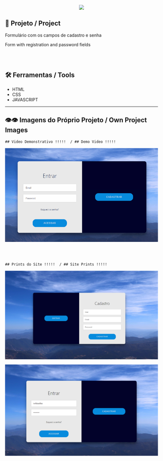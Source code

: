 <p align="center">
    <img width="300" heigtht="300" src="https://github.com/DevFernandoCruz/Pagina_Zezinho_Pedras/blob/main/Zezinho%20Pedras/images/logo%C2%B2%20preto.png"/>  
</p>

## 📕 Projeto / Project

<p>Formulário com os campos de cadastro e senha</p>

<p>Form with registration and password fields</p>

<br></br>
## 🛠️ Ferramentas / Tools

- HTML
- CSS
- JAVASCRIPT
_________________

## 👁️👁️ Imagens do Próprio Projeto / Own Project Images

<p align="center">

    ## Video Demonstrativo !!!!!  / ## Demo Video !!!!!
    
</p>

<p align="center">
    <img width="600" heigtht="600" src="https://github.com/DevFernandoCruz/Formulario_Cadastro_senha/blob/main/Formulario-Cadastro%20e%20Login/Readme/gif.gif"/>  
</p>

<br></br>

<p align="center">

    ## Prints do Site !!!!!  / ## Site Prints !!!!!
    
</p>

<p align="center">
    <img width="600" heigtht="600" src="https://github.com/DevFernandoCruz/Formulario_Cadastro_senha/blob/main/Formulario-Cadastro%20e%20Login/Readme/mostruario.png"/>  
</p>

<p align="center">
    <img width="600" heigtht="600" src="https://github.com/DevFernandoCruz/Formulario_Cadastro_senha/blob/main/Formulario-Cadastro%20e%20Login/Readme/mostruario1.png"/>  
</p>




